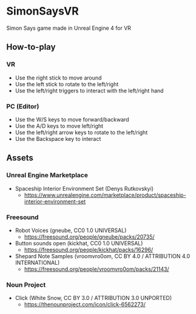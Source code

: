 # SimonSaysVR
 Simon Says game made in Unreal Engine 4 for VR

## How-to-play
### VR
- Use the right stick to move around
- Use the left stick to rotate to the left/right
- Use the left/right triggers to interact with the left/right hand

### PC (Editor)
- Use the W/S keys to move forward/backward
- Use the A/D keys to move left/right
- Use the left/right arrow keys to rotate to the left/right
- Use the Backspace key to interact

## Assets
### Unreal Engine Marketplace
- Spaceship Interior Environment Set (Denys Rutkovskyi)
    - https://www.unrealengine.com/marketplace/product/spaceship-interior-environment-set

### Freesound
- Robot Voices (gneube, CC0 1.0 UNIVERSAL)
    - https://freesound.org/people/gneube/packs/20735/
- Button sounds open (kickhat, CC0 1.0 UNIVERSAL)
    - https://freesound.org/people/kickhat/packs/16296/
- Shepard Note Samples (vroomvro0om, CC BY 4.0 / ATTRIBUTION 4.0 INTERNATIONAL)
    - https://freesound.org/people/vroomvro0om/packs/21143/

### Noun Project
- Click (White Snow, CC BY 3.0 / ATTRIBUTION 3.0 UNPORTED)
    - https://thenounproject.com/icon/click-6562273/